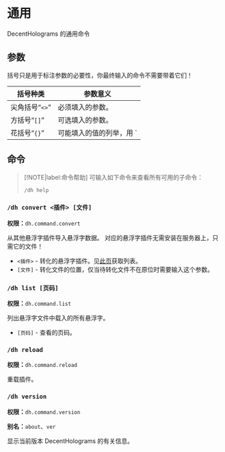 # 通用
DecentHolograms 的通用命令

## 参数
括号只是用于标注参数的必要性，你最终输入的命令不需要带着它们！

|括号种类|参数意义|
|---|---|
|尖角括号“`<>`”|必须填入的参数。|
|方括号“`[]`”|可选填入的参数。|
|花括号“`{}`”|可能填入的值的列举，用 `|` 分隔。|

## 命令

> [!NOTE|label:命令帮助]
> 可输入如下命令来查看所有可用的子命令：
> ```
> /dh help
> ```

### `/dh convert <插件> [文件]`

**权限：**`dh.command.convert`

从其他悬浮字插件导入悬浮字数据。
对应的悬浮字插件无需安装在服务器上，只需它的文件！

* `<插件>` - 转化的悬浮字插件。见[此页](general.compatibility.md)获取列表。
* `[文件]` - 转化文件的位置，仅当待转化文件不在原位时需要输入这个参数。

### `/dh list [页码]`

**权限：**`dh.command.list`

列出悬浮字文件中载入的所有悬浮字。

* `[页码]` - 查看的页码。

### `/dh reload`

**权限：**`dh.command.reload`

重载插件。

### `/dh version`

**权限：**`dh.command.version`

**别名：**`about`、`ver`

显示当前版本 DecentHolograms 的有关信息。